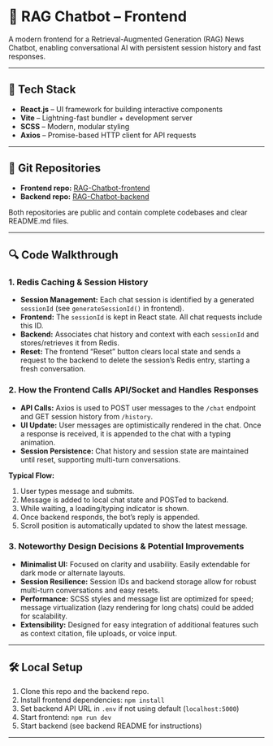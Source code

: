 # 📰 RAG Chatbot – Frontend

A modern frontend for a Retrieval-Augmented Generation (RAG) News Chatbot, enabling conversational AI with persistent session history and fast responses.

---

## 🚀 Tech Stack

- **React.js** – UI framework for building interactive components
- **Vite** – Lightning-fast bundler + development server
- **SCSS** – Modern, modular styling
- **Axios** – Promise-based HTTP client for API requests

--- 

## 📂 Git Repositories

- **Frontend repo:** [RAG-Chatbot-frontend](https://github.com/Lovey007/RAG-Chatbot-frontend)
- **Backend repo:** [RAG-Chatbot-backend](https://github.com/Lovey007/RAG-Chatbot-backend)

Both repositories are public and contain complete codebases and clear README.md files.

---

## 🔍 Code Walkthrough

### 1. Redis Caching & Session History

- **Session Management:** Each chat session is identified by a generated `sessionId` (see `generateSessionId()` in frontend).
- **Frontend:** The `sessionId` is kept in React state. All chat requests include this ID.
- **Backend:** Associates chat history and context with each `sessionId` and stores/retrieves it from Redis.
- **Reset:** The frontend “Reset” button clears local state and sends a request to the backend to delete the session’s Redis entry, starting a fresh conversation.

### 2. How the Frontend Calls API/Socket and Handles Responses

- **API Calls:** Axios is used to POST user messages to the `/chat` endpoint and GET session history from `/history`.
- **UI Update:** User messages are optimistically rendered in the chat. Once a response is received, it is appended to the chat with a typing animation.
- **Session Persistence:** Chat history and session state are maintained until reset, supporting multi-turn conversations.

**Typical Flow:**
1. User types message and submits.
2. Message is added to local chat state and POSTed to backend.
3. While waiting, a loading/typing indicator is shown.
4. Once backend responds, the bot’s reply is appended.
5. Scroll position is automatically updated to show the latest message.

### 3. Noteworthy Design Decisions & Potential Improvements

- **Minimalist UI:** Focused on clarity and usability. Easily extendable for dark mode or alternate layouts.
- **Session Resilience:** Session IDs and backend storage allow for robust multi-turn conversations and easy resets.
- **Performance:** SCSS styles and message list are optimized for speed; message virtualization (lazy rendering for long chats) could be added for scalability.
- **Extensibility:** Designed for easy integration of additional features such as context citation, file uploads, or voice input.

---

## 🛠️ Local Setup

1. Clone this repo and the backend repo.
2. Install frontend dependencies: `npm install`
3. Set backend API URL in `.env` if not using default (`localhost:5000`)
4. Start frontend: `npm run dev`
5. Start backend (see backend README for instructions)

---
